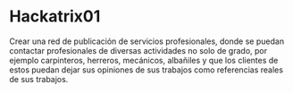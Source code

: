 Hackatrix01
===========

Crear una red de publicación de servicios profesionales, donde se puedan contactar profesionales de diversas actividades no solo de grado, por ejemplo carpinteros, herreros, mecánicos, albañiles y que los clientes de estos puedan dejar sus opiniones de sus trabajos como referencias reales de sus trabajos.
